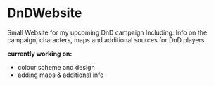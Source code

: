 # DnDWebsite
Small Website for my upcoming DnD campaign
Including: Info on the campaign, characters, maps and additional sources for DnD players

**currently working on:** 
- colour scheme and design
- adding maps & additional info
